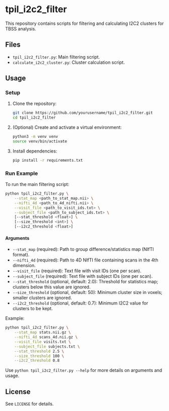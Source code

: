# tpil_i2c2_filter

This repository contains scripts for filtering and calculating I2C2 clusters for TBSS analysis.

## Files
- `tpil_i2c2_filter.py`: Main filtering script.
- `calculate_i2c2_cluster.py`: Cluster calculation script.

## Usage

### Setup

1. Clone the repository:
	```sh
	git clone https://github.com/yourusername/tpil_i2c2_filter.git
	cd tpil_i2c2_filter
	```
2. (Optional) Create and activate a virtual environment:
	```sh
	python3 -m venv venv
	source venv/bin/activate
	```
3. Install dependencies:
	```sh
	pip install -r requirements.txt
	```

### Run Example

To run the main filtering script:

```sh
python tpil_i2c2_filter.py \
	--stat_map <path_to_stat_map.nii> \
	--nifti_4d <path_to_4d_nifti.nii> \
	--visit_file <path_to_visit_ids.txt> \
	--subject_file <path_to_subject_ids.txt> \
	[--stat_threshold <float>] \
	[--size_threshold <int>] \
	[--i2c2_threshold <float>]
```

#### Arguments

- `--stat_map` (required): Path to group difference/statistics map (NIfTI format).
- `--nifti_4d` (required): Path to 4D NIfTI file containing scans in the 4th dimension.
- `--visit_file` (required): Text file with visit IDs (one per scan).
- `--subject_file` (required): Text file with subject IDs (one per scan).
- `--stat_threshold` (optional, default: 2.0): Threshold for statistics map; clusters below this value are ignored.
- `--size_threshold` (optional, default: 50): Minimum cluster size in voxels; smaller clusters are ignored.
- `--i2c2_threshold` (optional, default: 0.7): Minimum I2C2 value for clusters to be kept.

Example:

```sh
python tpil_i2c2_filter.py \
	--stat_map stats.nii.gz \
	--nifti_4d scans_4d.nii.gz \
	--visit_file visits.txt \
	--subject_file subjects.txt \
	--stat_threshold 2.5 \
	--size_threshold 100 \
	--i2c2_threshold 0.8
```

Use `python tpil_i2c2_filter.py --help` for more details on arguments and usage.

## License

See `LICENSE` for details.
